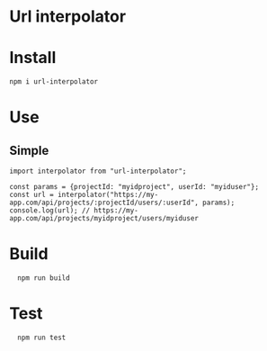# Url interpolator

# Install

```
npm i url-interpolator
```

# Use

## Simple
``` 
import interpolator from "url-interpolator";

const params = {projectId: "myidproject", userId: "myiduser"};
const url = interpolator("https://my-app.com/api/projects/:projectId/users/:userId", params);
console.log(url); // https://my-app.com/api/projects/myidproject/users/myiduser
```

# Build

```
  npm run build
```

# Test

```
  npm run test
```
